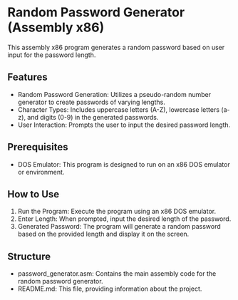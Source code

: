 # Random Password Generator (Assembly x86)

This assembly x86 program generates a random password based on user input for the password length.

## Features

- Random Password Generation: Utilizes a pseudo-random number generator to create passwords of varying lengths.
- Character Types: Includes uppercase letters (A-Z), lowercase letters (a-z), and digits (0-9) in the generated passwords.
- User Interaction: Prompts the user to input the desired password length.

## Prerequisites

- DOS Emulator: This program is designed to run on an x86 DOS emulator or environment.

## How to Use

1. Run the Program: Execute the program using an x86 DOS emulator.
2. Enter Length: When prompted, input the desired length of the password.
3. Generated Password: The program will generate a random password based on the provided length and display it on the screen.

## Structure

- password_generator.asm: Contains the main assembly code for the random password generator.
- README.md: This file, providing information about the project.

